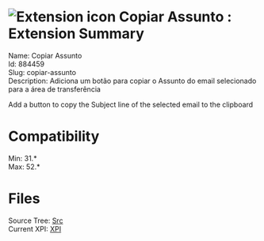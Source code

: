# ![Extension icon](https://addons.thunderbird.net/static/img/addon-icons/default-64.png) Copiar Assunto : Extension Summary

Name: Copiar Assunto  
Id: 884459  
Slug: copiar-assunto  
Description: Adiciona um botão para copiar o Assunto do email selecionado para a área de transferência 

Add a button to copy the Subject line of the selected email to the clipboard
  

# Compatibility
Min: 31.*  
Max: 52.*  

# Files

Source Tree: [Src](C:/Dev/Thunderbird/ThunderKdB/xall/xOther/884459-copiar-assunto/src)  
Current XPI: [XPI](C:/Dev/Thunderbird/ThunderKdB/xall/xOther/884459-copiar-assunto/xpi)  



